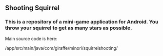 ## Shooting Squirrel
### This is a repository of a mini-game application for Android. You throw your squirrel to get as many stars as possible.
Main source code is here: 

/app/src/main/java/com/giraffe/minori/squirrelshooting/
